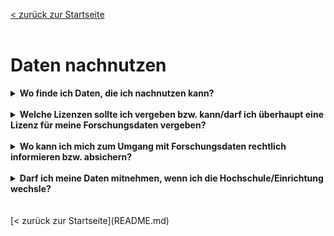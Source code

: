 [< zurück zur Startseite](README.md)
<br>
<br>
# Daten nachnutzen


<details markdown="block">
  <summary><b>Wo finde ich Daten, die ich nachnutzen kann?</b></summary>

Das Portal forschungsdaten.info beschreibt 3 Strategien, um Forschungsdaten zur Nachnutzung zu finden:
* Suche in fachspezifischen Datenrepositorien und Datenzentren
* Suche in repositorienübergreifenden Datenportalen und Index-Services
* Suche in den ergänzenden Materialien von Publikationen
<br>
Weitere Infos auf den Seiten von [forschungsdaten.info](https://forschungsdaten.info/themen/finden-und-nachnutzen/forschungsdaten-finden/).

</details>
<br>

<details markdown="block">
  <summary><b>Welche Lizenzen sollte ich vergeben bzw. kann/darf ich überhaupt eine Lizenz für meine Forschungsdaten vergeben?</b></summary>

Lizenzen geben die Nachnutzungsmöglichkeiten der Forschungsdaten für Dritte an. Die [Creative-Commons-Lizenzen](https://creativecommons.org/) haben sich im Bereich des FDM weitestgehend durchgesetzt.
<br>
Vor der Vergabe einer Lizenz müssen die rechtlichen Voraussetzungen geprüft werden. Nicht in jedem Fall haben Sie die Urheberrechte an den Forschungsdaten, die Sie erhoben haben. Wenn Sie sich die Urheberschaft teilen, benötigen Sie von allen, die ebenfalls Urheberrechte an den Daten haben, die Zustimmung für die Lizenzierung. Eine Rechtsberatung kann hier elementar sein. 
<br>
Bei der Nachnutzung von Daten müssen bei der Vergabe einer Lizenz die Kompatibilitäten der verschiedenen CC-Lizenzen beachtet werden. Erläuterungen bieten 
* [Creatice Commons Wiki: CC License Compatibility](https://wiki.creativecommons.org/wiki/Wiki/cc_license_compatibility)
* [Faculty OER Toolkit - Combining CC Licenses](https://ecampusontario.pressbooks.pub/facultyoertoolkit2/chapter/combining-cc-licenses/)
* [Creative Commons Mixer - Will it blend?](https://ccmixer.edu-sharing.org/)

</details>
<br>

<details markdown="block">
  <summary><b>Wo kann ich mich zum Umgang mit Forschungsdaten rechtlich informieren bzw. absichern?</b></summary>

Neben den Justiziariaten gibt es weitere Stellen, die zu bestimmten rechtlichen Themen informieren und beraten. Alle Hochschulen haben Datenschutzbeauftragte benannt, die die Mitglieder der Hochschule bei Fragen zum Datenschutz beraten. Manche Hochschulen haben außerdem eine Ethikkommission, an die Sie sich mit ethischen Fragestellungen zu Forschungsprojekten wenden können.
<br>
Einen ersten Überblick zu rechtlichen Aspekten beim Umgang mit Forschungsdaten bietet  [diese Seite](<https://forschungsdaten.info/themen/rechte-und-pflichten/recht-und-forschungsdaten-ein-ueberblick/>)
<br>
Darüber hinaus werden im Rahmen der NFDI-Konsortien und der [Sektion ELSA (Sektion Ethical, Legal & Social Aspects)](https://www.nfdi.de/section-elsa/) Empfehlungen und Gutachten erstellt.

</details>
<br>

<details markdown="block">
  <summary><b>Darf ich meine Daten mitnehmen, wenn ich die Hochschule/Einrichtung wechsle?</b></summary>

Diese Frage lässt sich nicht pauschal beantworten. Im Fall von wissenschaftlich Beschäftigten besteht laut Peter Brettschneider (2020, Folie 7) beispielsweise ein Spannungsverhältnis zwischen „Pflichtwerk“ und „Forschungsfreiheit“. Eine vorherige vertragliche Regelung kann helfen; im Zweifel muss jeder Einzelfall rechtlich geprüft werden.
<br>
Quelle: Brettschneider, P. (2020). Wem „gehören“ Forschungsdaten?. Zenodo. <https://doi.org/10.5281/zenodo.3763031>


</details>
<br>
<br>
[< zurück zur Startseite](README.md)
<br>

